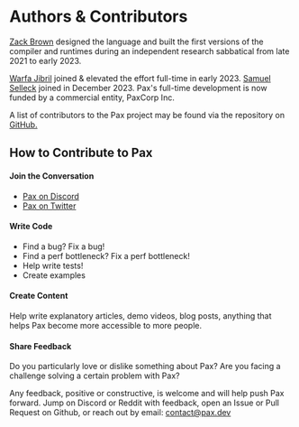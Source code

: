 # Authors & Contributors

[Zack Brown](https://www.linkedin.com/in/zack-brown) designed the language and built the first versions of the compiler and runtimes during an independent research sabbatical from late 2021 to early 2023.

[Warfa Jibril](https://www.linkedin.com/in/warfa-jibril) joined & elevated the effort full-time in early 2023.  [Samuel Selleck](https://github.com/samuelselleck/) joined in December 2023.  Pax's full-time development is now funded by a commercial entity, PaxCorp Inc. 

A list of contributors to the Pax project may be found via the repository on [GitHub.](https://github.com/paxengine/pax)

## How to Contribute to Pax

#### Join the Conversation 

 - [Pax on Discord](https://discord.com/invite/Eq8KWAUc6b)
 - [Pax on Twitter](https://www.twitter.com/DevelopingPax)

<!-- #### Sponsor
Funds received will help cover administrative, service, and development costs. Until Pax achieves 501(c)(3) status, sponsorships are NOT tax-deductible.  TODO: add link to donations page -->

#### Write Code
 - Find a bug? Fix a bug!
 - Find a perf bottleneck? Fix a perf bottleneck!
 - Help write tests!
 - Create examples

#### Create Content
Help write explanatory articles, demo videos, blog posts, anything that helps Pax become more accessible to more people.

#### Share Feedback
Do you particularly love or dislike something about Pax?  Are you facing a challenge solving a certain problem with Pax?  

Any feedback, positive or constructive, is welcome and will help push Pax forward.  Jump on Discord or Reddit with feedback, open an Issue or Pull Request on Github, or reach out by email: contact@pax.dev 


